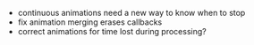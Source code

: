 * continuous animations need a new way to know when to stop
* fix animation merging erases callbacks
* correct animations for time lost during processing?